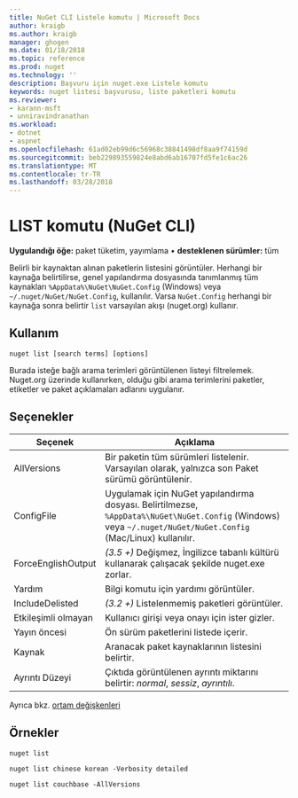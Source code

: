 ```yaml
---
title: NuGet CLI Listele komutu | Microsoft Docs
author: kraigb
ms.author: kraigb
manager: ghogen
ms.date: 01/18/2018
ms.topic: reference
ms.prod: nuget
ms.technology: ''
description: Başvuru için nuget.exe Listele komutu
keywords: nuget listesi başvurusu, liste paketleri komutu
ms.reviewer:
- karann-msft
- unniravindranathan
ms.workload:
- dotnet
- aspnet
ms.openlocfilehash: 61ad02eb99d6c56968c38841498df8aa9f74159d
ms.sourcegitcommit: beb229893559824e8abd6ab16707fd5fe1c6ac26
ms.translationtype: MT
ms.contentlocale: tr-TR
ms.lasthandoff: 03/28/2018
---
```

# <a name="list-command-nuget-cli"></a>LIST komutu (NuGet CLI)

**Uygulandığı öğe:** paket tüketim, yayımlama &bullet; **desteklenen sürümler:** tüm

Belirli bir kaynaktan alınan paketlerin listesini görüntüler. Herhangi bir kaynağa belirtilirse, genel yapılandırma dosyasında tanımlanmış tüm kaynakları `%AppData%\NuGet\NuGet.Config` (Windows) veya `~/.nuget/NuGet/NuGet.Config`, kullanılır. Varsa `NuGet.Config` herhangi bir kaynağa sonra belirtir `list` varsayılan akışı (nuget.org) kullanır.

## <a name="usage"></a>Kullanım

```cli
nuget list [search terms] [options]
```

Burada isteğe bağlı arama terimleri görüntülenen listeyi filtrelemek. Nuget.org üzerinde kullanırken, olduğu gibi arama terimlerini paketler, etiketler ve paket açıklamaları adlarını uygulanır.

## <a name="options"></a>Seçenekler

| Seçenek | Açıklama |
| --- | --- |
| AllVersions | Bir paketin tüm sürümleri listelenir. Varsayılan olarak, yalnızca son Paket sürümü görüntülenir. |
| ConfigFile | Uygulamak için NuGet yapılandırma dosyası. Belirtilmezse, `%AppData%\NuGet\NuGet.Config` (Windows) veya `~/.nuget/NuGet/NuGet.Config` (Mac/Linux) kullanılır.|
| ForceEnglishOutput | *(3.5 +)*  Değişmez, İngilizce tabanlı kültürü kullanarak çalışacak şekilde nuget.exe zorlar. |
| Yardım | Bilgi komutu için yardımı görüntüler. |
| IncludeDelisted | *(3.2 +)*  Listelenmemiş paketleri görüntüler. |
| Etkileşimli olmayan | Kullanıcı girişi veya onayı için ister gizler. |
| Yayın öncesi | Ön sürüm paketlerini listede içerir. |
| Kaynak | Aranacak paket kaynaklarının listesini belirtir. |
| Ayrıntı Düzeyi | Çıktıda görüntülenen ayrıntı miktarını belirtir: *normal*, *sessiz*, *ayrıntılı*. |

Ayrıca bkz. [ortam değişkenleri](cli-ref-environment-variables.md)

## <a name="examples"></a>Örnekler

```cli
nuget list

nuget list chinese korean -Verbosity detailed

nuget list couchbase -AllVersions
```
